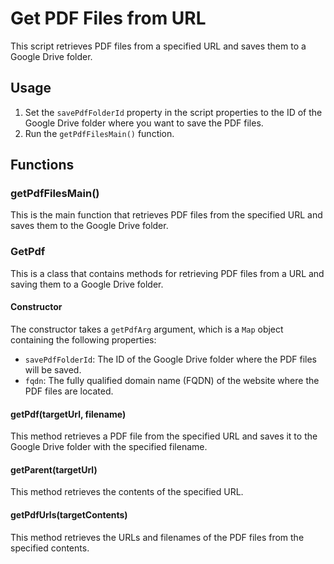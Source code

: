 # Get PDF Files from URL

This script retrieves PDF files from a specified URL and saves them to a Google Drive folder.

## Usage

1. Set the `savePdfFolderId` property in the script properties to the ID of the Google Drive folder where you want to save the PDF files.
2. Run the `getPdfFilesMain()` function.

## Functions

### getPdfFilesMain()

This is the main function that retrieves PDF files from the specified URL and saves them to the Google Drive folder.

### GetPdf

This is a class that contains methods for retrieving PDF files from a URL and saving them to a Google Drive folder.

#### Constructor

The constructor takes a `getPdfArg` argument, which is a `Map` object containing the following properties:

- `savePdfFolderId`: The ID of the Google Drive folder where the PDF files will be saved.
- `fqdn`: The fully qualified domain name (FQDN) of the website where the PDF files are located.

#### getPdf(targetUrl, filename)

This method retrieves a PDF file from the specified URL and saves it to the Google Drive folder with the specified filename.

#### getParent(targetUrl)

This method retrieves the contents of the specified URL.

#### getPdfUrls(targetContents)

This method retrieves the URLs and filenames of the PDF files from the specified contents.
